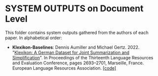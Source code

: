 # SYSTEM OUTPUTS on Document Level

This folder contains system outputs gathered from the authors of each paper.
In alphabetical order:

* **Klexikon-Baselines**: Dennis Aumiller and Michael Gertz. 2022. "[Klexikon: A German Dataset for Joint Summarization and Simplification](https://aclanthology.org/2022.lrec-1.288/)". In Proceedings of the Thirteenth Language Resources and Evaluation Conference, pages 2693–2701, Marseille, France. European Language Resources Association. [[code]](https://github.com/dennlinger/klexikon)
